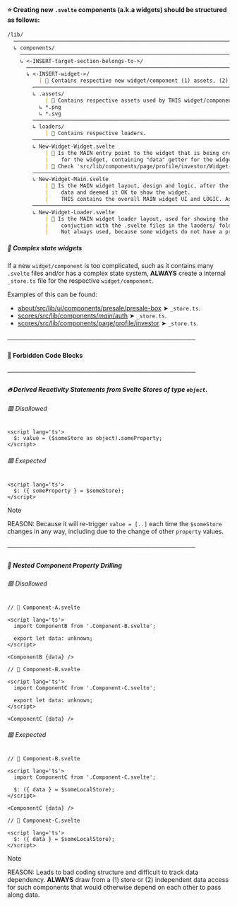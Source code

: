 #### ⭐️ Creating new `.svelte` components (a.k.a widgets) should be structured as follows:

```markdown
/lib/
  ─────────────────────────────────────────────────────────────────────────────────────────────
  ↳ components/
    ─────────────────────────────────────────────────────────────────────────────────────────────
    ↳ <-INSERT-target-section-belongs-to->/
      ─────────────────────────────────────────────────────────────────────────────────────────────
      ↳ <-INSERT-widget->/
          | 📣 Contains respective new widget/component (1) assets, (2) component code, (3) preloaders, etc.
        ─────────────────────────────────────────────────────────────────────────────────────────────
        ↳ .assets/
            | 📝 Contains respective assets used by THIS widget/component.
          ↳ *.png
          ↳ *.svg
        ─────────────────────────────────────────────────────────────────────────────────────────────
        ↳ loaders/
            | 📝 Contains respective loaders.
        ─────────────────────────────────────────────────────────────────────────────────────────────
        ↳ New-Widget-Widget.svelte
            | 📝 Is the MAIN entry point to the widget that is being created, think of it as the *handler*
            |    for the widget, containing "data" getter for the widget, and showing loaders.
            | 📌 Check 'src/lib/components/page/profile/investor/Widget-Investor.svelte' for example.
        ─────────────────────────────────────────────────────────────────────────────────────────────
        ↳ New-Widget-Main.svelte
            | 📝 Is the MAIN widget layout, design and logic, after the parent [...]-Widget.svelte has loaded all necessary
            |    data and deemed it OK to show the widget.
            |    THIS contains the overall MAIN widget UI and LOGIC. As well as, necessary child components.
        ─────────────────────────────────────────────────────────────────────────────────────────────
        ↳ New-Widget-Loader.svelte
            | 📝 Is the MAIN widget loader layout, used for showing the widget outline and it's preloading-state. Used in
            |    conjuction with the .svelte files in the laoders/ folder, containing .svg elements within.
            |    Not always used, because some widgets do not have a pre-loader animation, in which case, this widget/component can be ignored.
```

##### 🎡 Complex state widgets

If a new `widget/component` is too complicated, such as it contains many `.svelte` files and/or has a complex state system, **ALWAYS** create a internal `_store.ts` file for the respective `widget/component`.

Examples of this can be found:
- [about/src/lib/ui/components/presale/presale-box](https://github.com/Betarena/betarena_about/blob/feature/public-presale/draft/1-2/src/lib/ui/components/presale/presale-box) ➤ `_store.ts`.
- [scores/src/lib/components/_main_/auth](https://github.com/Betarena/scores/tree/main/src/lib/components/_main_/auth) ➤ `_store.ts`.
- [scores/src/lib/components/page/profile/investor](https://github.com/Betarena/scores/tree/main/src/lib/components/page/profile/investor) ➤ `_store.ts`.

#### ───────────────────────────────────────────

#### 🚫 Forbidden Code Blocks

##### ───────────────────────────────────────────

##### 🔥 Derived Reactivity Statements from Svelte Stores of type `object`.

###### 🟥 Disallowed

```svelte
<script lang='ts'>
  $: value = ($someStore as object).someProperty;
</script>
```

###### 🟩 Exepected

```svelte
<script lang='ts'>
  $: ({ someProperty } = $someStore);
</script>
```

> [!NOTE]
> REASON: Because it will re-trigger `value = [..]` each time the `$someStore` changes in any way, including due to the change of other `property` values.

##### ───────────────────────────────────────────

##### 💠 Nested Component Property Drilling

###### 🟥 Disallowed

```svelte
// 📝 Component-A.svelte

<script lang='ts'>
  import ComponentB from '.Component-B.svelte';

  export let data: unknown;
</script>

<ComponentB {data} />
```

```svelte
// 📝 Component-B.svelte

<script lang='ts'>
  import ComponentC from '.Component-C.svelte';

  export let data: unknown;
</script>

<ComponentC {data} />
```

###### 🟩 Exepected

```svelte
// 📝 Component-B.svelte

<script lang='ts'>
  import ComponentC from '.Component-C.svelte';

  $: ({ data } = $someLocalStore);
</script>

<ComponentC {data} />
```

```svelte
// 📝 Component-C.svelte

<script lang='ts'>
  $: ({ data } = $someLocalStore);
</script>
```

> [!NOTE]
> REASON: Leads to bad coding structure and difficult to track data dependency. **ALWAYS** draw from a (1) store or (2) independent data access for such components that would otherwise depend on each other to pass along data.
